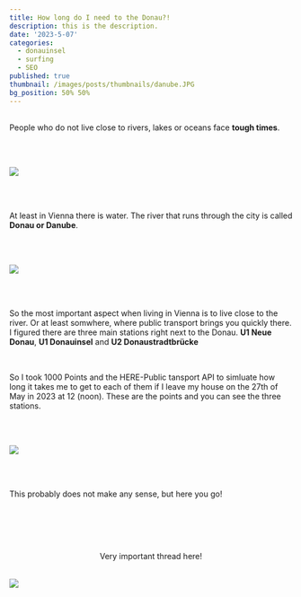 ```yaml
---
title: How long do I need to the Donau?!
description: this is the description.
date: '2023-5-07'
categories:
  - donauinsel
  - surfing
  - SEO
published: true
thumbnail: /images/posts/thumbnails/danube.JPG
bg_position: 50% 50%
---
```


<script>
  import  MapLeaflet from "$lib/maps/MapLeaflet.svelte"
let data_paths = [
  "/data/geo/vienna_danube/donau.geojson",
  "/data/geo/vienna_danube/donaustadtbruecke.geojson",
  "/data/geo/vienna_danube/donauinsel.geojson"
]
</script>

People who do not live close to rivers, lakes or oceans face <strong>tough times</strong>.

<img src="/images/posts/danube/viennaSagres.png"   loading="lazy">

At least in Vienna there is water. The river that runs through the city is called <strong>Donau or Danube</strong>.

<img src="/images/posts/danube/danube.png"   loading="lazy">

So the most important aspect when living in Vienna is to live close to the river. Or at least somwhere, where public transport brings you quickly there. I figured there are three main stations right next to the Donau. <strong>U1 Neue Donau</strong>, <strong>U1 Donauinsel</strong> and <strong>U2 Donaustradtbrücke</strong>

So I took 1000 Points and the HERE-Public tansport API to simluate how long it takes me to get to each of them if I leave my house on the 27th of May in 2023 at 12 (noon). These are the points and you can see the three stations.

<img src="/images/posts/danube/thin_lines.png"  srcset="/images/posts/danube/thin_lines.png 900w, /images/posts/danube/thin_lines_600.png 600w" loading="lazy">

This probably does not make any sense, but here you go!

<div class="item">
<MapLeaflet data_paths={data_paths} />
</div>

<div style="text-align: center">
  Very important thread here!
</div>
<img src="/images/posts/danube/rainbow_vienna.png"   loading="lazy">

<style>
  img {
    margin-block: 2rem;
  }
  .item {
    padding-block: 2rem;
  }

  p {
    padding-block: 1rem;
  }

h3 {
  text-align: center;
  font-size: 1.5rem;
  padding-block: 2rem;
}

</style>
